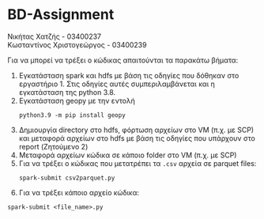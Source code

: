 # BD-Assignment

Νικήτας Χατζής - 03400237 <br />
Κωσταντίνος Χριστογεώργος - 03400239 <br />


Για να μπορεί να τρέξει ο κώδικας απαιτούνται τα παρακάτω βήματα:
1. Εγκατάσταση spark και hdfs με βάση τις οδηγίες που δόθηκαν στο εργαστήριο 1. Στις οδηγίες αυτές συμπεριλαμβάνεται και η εγκατάσταση της python 3.8.
2. Εγκατάσταση geopy με την εντολή  
   ```
   python3.9 -m pip install geopy
   ```
4. Δημιουργία directory στο hdfs, φόρτωση αρχείων στο VM (π.χ. με SCP) και μεταφορά αρχείων στο hdfs με βάση τις οδηγίες που υπάρχουν στο report (Ζητούμενο 2)
5. Μεταφορά αρχείων κώδικα σε κάποιο folder στο VM (π.χ. με SCP)
6. Για να τρέξει ο κώδικας που μετατρέπει τα ```.csv``` αρχεία σε parquet files:
   ```
   spark-submit csv2parquet.py
   ```
7.  Για να τρέξει κάποιο αρχείο κώδικα:
   ```
   spark-submit <file_name>.py
   ```
   
